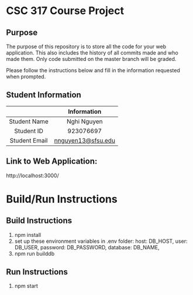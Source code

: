 # CSC 317 Course Project

## Purpose

The purpose of this repository is to store all the code for your web application. This also includes the history of all commits made and who made them. Only code submitted on the master branch will be graded.

Please follow the instructions below and fill in the information requested when prompted.

## Student Information

|               | Information       |
|:-------------:|:-----------------:|
| Student Name  | Nghi Nguyen       |
| Student ID    | 923076697         |
| Student Email | nnguyen13@sfsu.edu|

## Link to Web Application: 
http://localhost:3000/

# Build/Run Instructions

## Build Instructions
1. npm install 
2. set up these environment variables in .env folder:
    host: DB_HOST,
    user: DB_USER,
    password: DB_PASSWORD,
    database: DB_NAME,
3. npm run builddb

## Run Instructions
1. npm start

